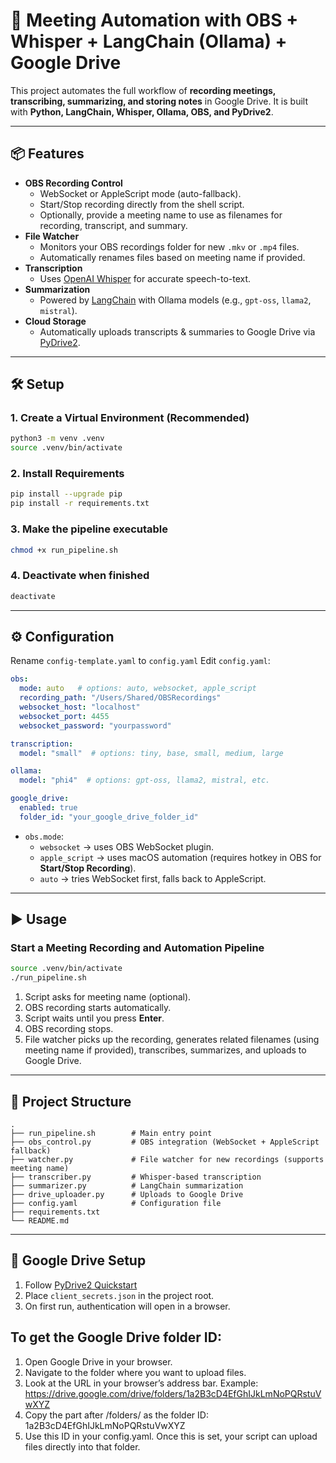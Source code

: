 # 🎥 Meeting Automation with OBS + Whisper + LangChain (Ollama) + Google Drive

This project automates the full workflow of **recording meetings, transcribing, summarizing, and storing notes** in Google Drive. It is built with **Python, LangChain, Whisper, Ollama, OBS, and PyDrive2**.

---

## 📦 Features
- **OBS Recording Control**  
  - WebSocket or AppleScript mode (auto-fallback).  
  - Start/Stop recording directly from the shell script.  
  - Optionally, provide a meeting name to use as filenames for recording, transcript, and summary.
- **File Watcher**  
  - Monitors your OBS recordings folder for new `.mkv` or `.mp4` files.  
  - Automatically renames files based on meeting name if provided.
- **Transcription**  
  - Uses [OpenAI Whisper](https://github.com/openai/whisper) for accurate speech-to-text.  
- **Summarization**  
  - Powered by [LangChain](https://www.langchain.com/) with Ollama models (e.g., `gpt-oss`, `llama2`, `mistral`).  
- **Cloud Storage**  
  - Automatically uploads transcripts & summaries to Google Drive via [PyDrive2](https://docs.iterative.ai/PyDrive2/).

---

## 🛠️ Setup

### 1. Create a Virtual Environment (Recommended)
```bash
python3 -m venv .venv
source .venv/bin/activate
```

### 2. Install Requirements
```bash
pip install --upgrade pip
pip install -r requirements.txt
```

### 3. Make the pipeline executable
```bash
chmod +x run_pipeline.sh
```

### 4. Deactivate when finished
```bash
deactivate
```
---

## ⚙️ Configuration

Rename `config-template.yaml` to `config.yaml` 
Edit `config.yaml`:

```yaml
obs:
  mode: auto   # options: auto, websocket, apple_script
  recording_path: "/Users/Shared/OBSRecordings"
  websocket_host: "localhost"
  websocket_port: 4455
  websocket_password: "yourpassword"

transcription:
  model: "small"  # options: tiny, base, small, medium, large

ollama:
  model: "phi4"  # options: gpt-oss, llama2, mistral, etc.

google_drive:
  enabled: true
  folder_id: "your_google_drive_folder_id"
```

- `obs.mode`:
  - `websocket` → uses OBS WebSocket plugin.  
  - `apple_script` → uses macOS automation (requires hotkey in OBS for **Start/Stop Recording**).  
  - `auto` → tries WebSocket first, falls back to AppleScript.  

---

## ▶️ Usage

### Start a Meeting Recording and Automation Pipeline
```bash
source .venv/bin/activate
./run_pipeline.sh
```

1. Script asks for meeting name (optional).
2. OBS recording starts automatically.  
3. Script waits until you press **Enter**.  
4. OBS recording stops.  
5. File watcher picks up the recording, generates related filenames (using meeting name if provided), transcribes, summarizes, and uploads to Google Drive.

---

## 📂 Project Structure

```
.
├── run_pipeline.sh        # Main entry point
├── obs_control.py         # OBS integration (WebSocket + AppleScript fallback)
├── watcher.py             # File watcher for new recordings (supports meeting name)
├── transcriber.py         # Whisper-based transcription
├── summarizer.py          # LangChain summarization
├── drive_uploader.py      # Uploads to Google Drive
├── config.yaml            # Configuration file
├── requirements.txt
└── README.md
```

---

## 🔐 Google Drive Setup

1. Follow [PyDrive2 Quickstart](https://docs.iterative.ai/PyDrive2/quickstart/)  
2. Place `client_secrets.json` in the project root.  
3. On first run, authentication will open in a browser.  

## To get the Google Drive folder ID:

1.	Open Google Drive in your browser.
2.	Navigate to the folder where you want to upload files.
3.	Look at the URL in your browser’s address bar. Example:
https://drive.google.com/drive/folders/1a2B3cD4EfGhIJkLmNoPQRstuVwXYZ
4.	Copy the part after /folders/ as the folder ID: 1a2B3cD4EfGhIJkLmNoPQRstuVwXYZ
5.	Use this ID in your config.yaml.
Once this is set, your script can upload files directly into that folder.
